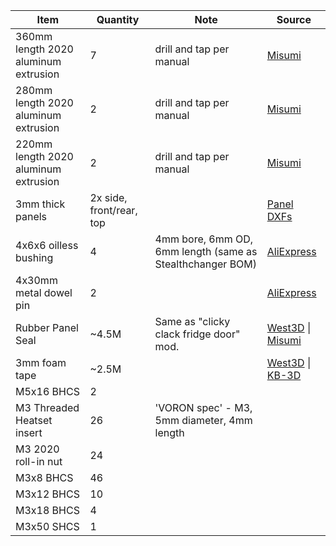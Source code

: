 | Item | Quantity | Note | Source |
| ---- | -------- | ---- | ------- |
| 360mm length 2020 aluminum extrusion | 7 | drill and tap per manual | [Misumi](https://us.misumi-ec.com/vona2/detail/110302683920/?HissuCode=HFSFB5-2020-360)
| 280mm length 2020 aluminum extrusion | 2 | drill and tap per manual | [Misumi](https://us.misumi-ec.com/vona2/detail/110302683920/?HissuCode=HFSFB5-2020-280)
| 220mm length 2020 aluminum extrusion | 2 | drill and tap per manual | [Misumi](https://us.misumi-ec.com/vona2/detail/110302683920/?HissuCode=HFSFB5-2020-220)
| 3mm thick panels | 2x side, front/rear, top | | [Panel DXFs](https://github.com/ArmoredTurtle/BoxTurtle-Enclosure/tree/main/Panels)
| 4x6x6 oilless bushing | 4 | 4mm bore, 6mm OD, 6mm length (same as Stealthchanger BOM) | [AliExpress](https://www.aliexpress.us/item/2255800317464673.html)
| 4x30mm metal dowel pin | 2 |  | [AliExpress](https://www.aliexpress.us/item/2255800287548941.html)
| Rubber Panel Seal | ~4.5M | Same as "clicky clack fridge door" mod. | [West3D](https://west3d.com/products/clicky-clack-door-panel-retainer-2-meter-rubber-seal-for-ccd-trident-2-4-and-2020-extrusions) \| [Misumi](https://us.misumi-ec.com/vona2/detail/110302263040/?HissuCode=HSCPF3H-B-2000)
| 3mm foam tape | ~2.5M | | [West3D](https://west3d.com/products/5mm-x-10m-single-sided-self-adhesive-tape-3mm-thick) \| [KB-3D](https://kb-3d.com/store/inserts-fasteners-adhesives/827-adhesive-eva-foam-tape-8mm-wide-3mm-thick-5-meters-1660273055910.html)
| M5x16 BHCS | 2 |
| M3 Threaded Heatset insert | 26 | 'VORON spec' - M3, 5mm diameter, 4mm length
| M3 2020 roll-in nut | 24 |
| M3x8 BHCS | 46 |
| M3x12 BHCS | 10 |
| M3x18 BHCS | 4 |
| M3x50 SHCS | 1 |
